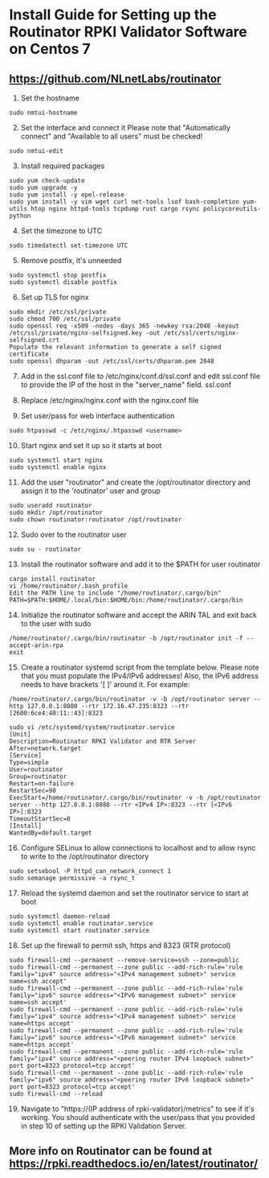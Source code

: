 # Install Guide for Setting up the Routinator RPKI Validator Software on Centos 7
## https://github.com/NLnetLabs/routinator

1.	Set the hostname
```
sudo nmtui-hostname
```

2.	Set the interface and connect it
Please note that "Automatically connect" and "Available to all users" must be checked!
```
sudo nmtui-edit
```

3.	Install required packages
```
sudo yum check-update
sudo yum upgrade -y
sudo yum install -y epel-release
sudo yum install -y vim wget curl net-tools lsof bash-completion yum-utils htop nginx httpd-tools tcpdump rust cargo rsync policycoreutils-python
```

4.	Set the timezone to UTC
```
sudo timedatectl set-timezone UTC
```

5.	Remove postfix, it's unneeded
```
sudo systemctl stop postfix
sudo systemctl disable postfix
```

6.	Set up TLS for nginx
```
sudo mkdir /etc/ssl/private
sudo chmod 700 /etc/ssl/private
sudo openssl req -x509 -nodes -days 365 -newkey rsa:2048 -keyout /etc/ssl/private/nginx-selfsigned.key -out /etc/ssl/certs/nginx-selfsigned.crt
Populate the relevant information to generate a self signed certificate
sudo openssl dhparam -out /etc/ssl/certs/dhparam.pem 2048
```

7.	Add in the ssl.conf file to /etc/nginx/conf.d/ssl.conf and edit ssl.conf file to provide the IP of the host in the "server_name" field.
ssl.conf

8.	Replace /etc/nginx/nginx.conf with the nginx.conf file

9.	Set user/pass for web interface authentication
```
sudo htpasswd -c /etc/nginx/.htpasswd <username>
```

10.	Start nginx and set it up so it starts at boot
```
sudo systemctl start nginx
sudo systemctl enable nginx
```

11.	Add the user "routinator" and create the /opt/routinator directory and assign it to the 'routinator' user and group
```
sudo useradd routinator
sudo mkdir /opt/routinator
sudo chown routinator:routinator /opt/routinator
```

12.	Sudo over to the routinator user
```
sudo su - routinator
```

13.	Install the routinator software and add it to the $PATH for user routinator
```
cargo install routinator
vi /home/routinator/.bash_profile
Edit the PATH line to include "/home/routinator/.cargo/bin"
PATH=$PATH:$HOME/.local/bin:$HOME/bin:/home/routinator/.cargo/bin
```

14.	Initialize the routinator software and accept the ARIN TAL and exit back to the user with sudo
```
/home/routinator/.cargo/bin/routinator -b /opt/routinator init -f --accept-arin-rpa
exit
```

15.	Create a routinator systemd script from the template below.
Please note that you must populate the IPv4/IPv6 addresses!
Also, the IPv6 address needs to have brackets '[ ]' around it. For example:
```
/home/routinator/.cargo/bin/routinator -v -b /opt/routinator server --http 127.0.0.1:8080 --rtr 172.16.47.235:8323 --rtr [2600:6ce4:40:11::43]:8323
```

```
sudo vi /etc/systemd/system/routinator.service
[Unit]
Description=Routinator RPKI Validator and RTR Server
After=network.target
[Service]
Type=simple
User=routinator
Group=routinator
Restart=on-failure
RestartSec=90
ExecStart=/home/routinator/.cargo/bin/routinator -v -b /opt/routinator server --http 127.0.0.1:8080 --rtr <IPv4 IP>:8323 --rtr [<IPv6 IP>]:8323
TimeoutStartSec=0
[Install]
WantedBy=default.target
```

16.	Configure SELinux to allow connections to localhost and to allow rsync to write to the /opt/routinator directory
```
sudo setsebool -P httpd_can_network_connect 1
sudo semanage permissive -a rsync_t
```

17.	Reload the systemd daemon and set the routinator service to start at boot
```
sudo systemctl daemon-reload
sudo systemctl enable routinator.service
sudo systemctl start routinator.service
```

18.	Set up the firewall to permit ssh, https and 8323 (RTR protocol)
```
sudo firewall-cmd --permanent --remove-service=ssh --zone=public
sudo firewall-cmd --permanent --zone public --add-rich-rule='rule family="ipv4" source address="<IPv4 management subnet>" service name=ssh accept'
sudo firewall-cmd --permanent --zone public --add-rich-rule='rule family="ipv6" source address="<IPv6 management subnet>" service name=ssh accept'
sudo firewall-cmd --permanent --zone public --add-rich-rule='rule family="ipv4" source address="<IPv4 management subnet>" service name=https accept'
sudo firewall-cmd --permanent --zone public --add-rich-rule='rule family="ipv6" source address="<IPv6 management subnet>" service name=https accept'
sudo firewall-cmd --permanent --zone public --add-rich-rule='rule family="ipv4" source address="<peering router IPv4 loopback subnet>" port port=8323 protocol=tcp accept'
sudo firewall-cmd --permanent --zone public --add-rich-rule='rule family="ipv6" source address="<peering router IPv6 loopback subnet>" port port=8323 protocol=tcp accept'
sudo firewall-cmd --reload
```

19. Navigate to "https://(IP address of rpki-validator)/metrics" to see if it's working. You should authenticate with the user/pass that you provided in step 10 of setting up the RPKI Validation Server.


## More info on Routinator can be found at https://rpki.readthedocs.io/en/latest/routinator/

